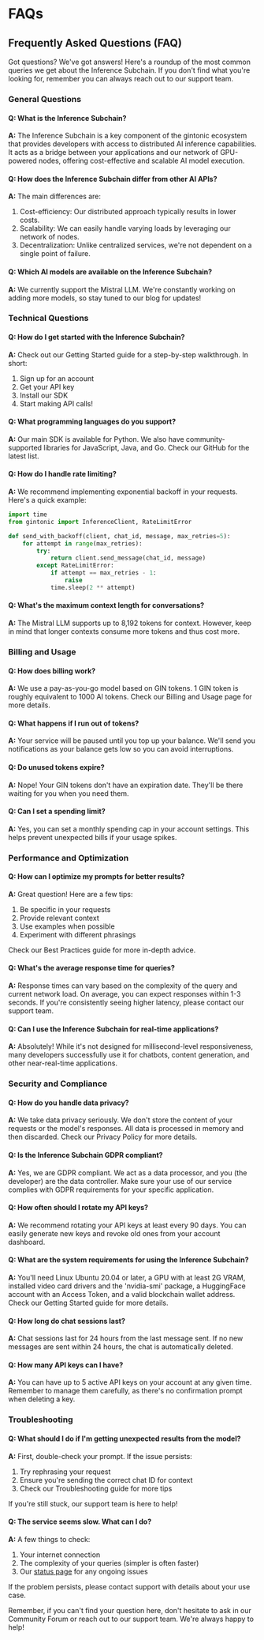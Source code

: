 # FAQs

## Frequently Asked Questions (FAQ)

Got questions? We've got answers! Here's a roundup of the most common queries we get about the Inference Subchain. If you don't find what you're looking for, remember you can always reach out to our support team.

### General Questions

#### Q: What is the Inference Subchain?

**A:** The Inference Subchain is a key component of the gintonic ecosystem that provides developers with access to distributed AI inference capabilities. It acts as a bridge between your applications and our network of GPU-powered nodes, offering cost-effective and scalable AI model execution.

#### Q: How does the Inference Subchain differ from other AI APIs?

**A:** The main differences are:

1. Cost-efficiency: Our distributed approach typically results in lower costs.
2. Scalability: We can easily handle varying loads by leveraging our network of nodes.
3. Decentralization: Unlike centralized services, we're not dependent on a single point of failure.

#### Q: Which AI models are available on the Inference Subchain?

**A:** We currently support the Mistral LLM. We're constantly working on adding more models, so stay tuned to our blog for updates!

### Technical Questions

#### Q: How do I get started with the Inference Subchain?

**A:** Check out our Getting Started guide for a step-by-step walkthrough. In short:

1. Sign up for an account
2. Get your API key
3. Install our SDK
4. Start making API calls!

#### Q: What programming languages do you support?

**A:** Our main SDK is available for Python. We also have community-supported libraries for JavaScript, Java, and Go. Check our GitHub for the latest list.

#### Q: How do I handle rate limiting?

**A:** We recommend implementing exponential backoff in your requests. Here's a quick example:

```python
import time
from gintonic import InferenceClient, RateLimitError

def send_with_backoff(client, chat_id, message, max_retries=5):
    for attempt in range(max_retries):
        try:
            return client.send_message(chat_id, message)
        except RateLimitError:
            if attempt == max_retries - 1:
                raise
            time.sleep(2 ** attempt)
```

#### Q: What's the maximum context length for conversations?

**A:** The Mistral LLM supports up to 8,192 tokens for context. However, keep in mind that longer contexts consume more tokens and thus cost more.

### Billing and Usage

#### Q: How does billing work?

**A:** We use a pay-as-you-go model based on GIN tokens. 1 GIN token is roughly equivalent to 1000 AI tokens. Check our Billing and Usage page for more details.

#### Q: What happens if I run out of tokens?

**A:** Your service will be paused until you top up your balance. We'll send you notifications as your balance gets low so you can avoid interruptions.

#### Q: Do unused tokens expire?

**A:** Nope! Your GIN tokens don't have an expiration date. They'll be there waiting for you when you need them.

#### Q: Can I set a spending limit?

**A:** Yes, you can set a monthly spending cap in your account settings. This helps prevent unexpected bills if your usage spikes.

### Performance and Optimization

#### Q: How can I optimize my prompts for better results?

**A:** Great question! Here are a few tips:

1. Be specific in your requests
2. Provide relevant context
3. Use examples when possible
4. Experiment with different phrasings

Check our Best Practices guide for more in-depth advice.

#### Q: What's the average response time for queries?

**A:** Response times can vary based on the complexity of the query and current network load. On average, you can expect responses within 1-3 seconds. If you're consistently seeing higher latency, please contact our support team.

#### Q: Can I use the Inference Subchain for real-time applications?

**A:** Absolutely! While it's not designed for millisecond-level responsiveness, many developers successfully use it for chatbots, content generation, and other near-real-time applications.

### Security and Compliance

#### Q: How do you handle data privacy?

**A:** We take data privacy seriously. We don't store the content of your requests or the model's responses. All data is processed in memory and then discarded. Check our Privacy Policy for more details.

#### Q: Is the Inference Subchain GDPR compliant?

**A:** Yes, we are GDPR compliant. We act as a data processor, and you (the developer) are the data controller. Make sure your use of our service complies with GDPR requirements for your specific application.

#### Q: How often should I rotate my API keys?

**A:** We recommend rotating your API keys at least every 90 days. You can easily generate new keys and revoke old ones from your account dashboard.

#### Q: What are the system requirements for using the Inference Subchain?

**A:** You'll need Linux Ubuntu 20.04 or later, a GPU with at least 2G VRAM, installed video card drivers and the 'nvidia-smi' package, a HuggingFace account with an Access Token, and a valid blockchain wallet address. Check our Getting Started guide for more details.

#### Q: How long do chat sessions last?

**A:** Chat sessions last for 24 hours from the last message sent. If no new messages are sent within 24 hours, the chat is automatically deleted.

#### Q: How many API keys can I have?

**A:** You can have up to 5 active API keys on your account at any given time. Remember to manage them carefully, as there's no confirmation prompt when deleting a key.

### Troubleshooting

#### Q: What should I do if I'm getting unexpected results from the model?

**A:** First, double-check your prompt. If the issue persists:

1. Try rephrasing your request
2. Ensure you're sending the correct chat ID for context
3. Check our Troubleshooting guide for more tips

If you're still stuck, our support team is here to help!

#### Q: The service seems slow. What can I do?

**A:** A few things to check:

1. Your internet connection
2. The complexity of your queries (simpler is often faster)
3. Our [status page](https://status.gintonic.ai) for any ongoing issues

If the problem persists, please contact support with details about your use case.

Remember, if you can't find your question here, don't hesitate to ask in our Community Forum or reach out to our support team. We're always happy to help!
